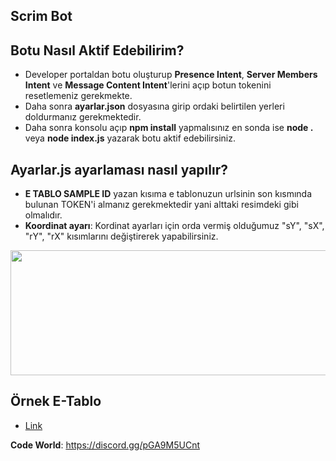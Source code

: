 ## Scrim Bot

## Botu Nasıl Aktif Edebilirim?
- Developer portaldan botu oluşturup **Presence Intent**, **Server Members Intent** ve **Message Content Intent**'lerini açıp botun tokenini resetlemeniz gerekmekte.
- Daha sonra **ayarlar.json** dosyasına girip ordaki belirtilen yerleri doldurmanız gerekmektedir.
- Daha sonra konsolu açıp **npm install** yapmalısınız en sonda ise **node .** veya **node index.js** yazarak botu aktif edebilirsiniz.

## Ayarlar.js ayarlaması nasıl yapılır?
- **__E TABLO SAMPLE ID__** yazan kısıma e tablonuzun urlsinin son kısmında bulunan TOKEN'i almanız gerekmektedir yani alttaki resimdeki gibi olmalıdır.
- **Koordinat ayarı**: Kordinat ayarları için orda vermiş olduğumuz "sY", "sX", "rY", "rX" kısımlarını değiştirerek yapabilirsiniz.
<img border="0" data-original-height="500" data-original-width="1500" height="200" width='1600' loading="lazy" src="https://cdn.discordapp.com/attachments/1344665259842998293/1362435080722714634/image.png?ex=6802620c&is=6801108c&hm=388d6511ee839c1964efaf09086c424583eee4f10f9dd9832cf56c375fd47387&" width="436">

## Örnek E-Tablo
- [Link](https://docs.google.com/spreadsheets/d/1MBDunZnKiDf5fLBAGC73l_MmQmd-y3adxgnwb13UN88/edit?usp=sharing)

**Code World**: https://discord.gg/pGA9M5UCnt
